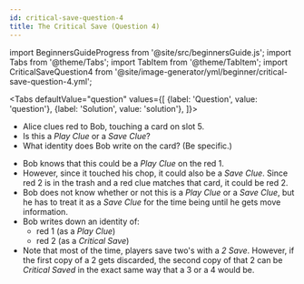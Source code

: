 ```yaml
---
id: critical-save-question-4
title: The Critical Save (Question 4)
---
```


import BeginnersGuideProgress from '@site/src/beginnersGuide.js';
import Tabs from '@theme/Tabs';
import TabItem from '@theme/TabItem';
import CriticalSaveQuestion4 from '@site/image-generator/yml/beginner/critical-save-question-4.yml';

<BeginnersGuideProgress id="critical-save-question-4" />

<!-- lint disable no-undefined-references -->

<Tabs
  defaultValue="question"
  values={[
    {label: 'Question', value: 'question'},
    {label: 'Solution', value: 'solution'},
  ]}>
<TabItem value="question">

- Alice clues red to Bob, touching a card on slot 5.
- Is this a *Play Clue* or a *Save Clue*?
- What identity does Bob write on the card? (Be specific.)

</TabItem>
<TabItem value="solution">

- Bob knows that this could be a *Play Clue* on the red 1.
- However, since it touched his chop, it could also be a *Save Clue*. Since red 2 is in the trash and a red clue matches that card, it could be red 2.
- Bob does not know whether or not this is a *Play Clue* or a *Save Clue*, but he has to treat it as a *Save Clue* for the time being until he gets move information.
- Bob writes down an identity of:
  - red 1 (as a *Play Clue*)
  - red 2 (as a *Critical Save*)
- Note that most of the time, players save two's with a *2 Save*. However, if the first copy of a 2 gets discarded, the second copy of that 2 can be *Critical Saved* in the exact same way that a 3 or a 4 would be.

</TabItem>
</Tabs>

<CriticalSaveQuestion4 />
